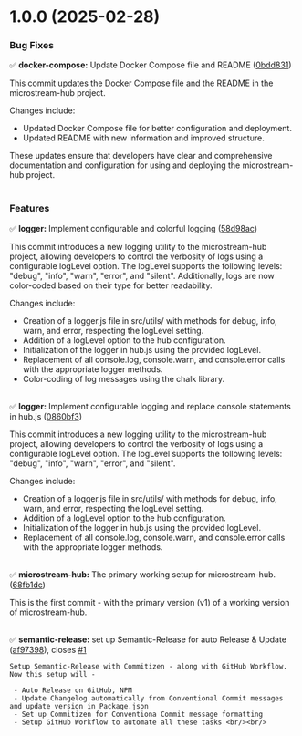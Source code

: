 # 1.0.0 (2025-02-28)


### Bug Fixes

✅ **docker-compose:** Update Docker Compose file and README ([0bdd831](https://github.com/arijitcodes/microstream-hub/commit/0bdd831acf519b79f3708eed754a2b19dbf68ca5))  

This commit updates the Docker Compose file and the README in the microstream-hub project.

Changes include:
- Updated Docker Compose file for better configuration and deployment.
- Updated README with new information and improved structure.

These updates ensure that developers have clear and comprehensive documentation and configuration for using and deploying the microstream-hub project. <br/><br/>
  


### Features

✅ **logger:** Implement configurable and colorful logging ([58d98ac](https://github.com/arijitcodes/microstream-hub/commit/58d98ac6033dc8a8fac6324c1cf3d8239ac616ce))  

This commit introduces a new logging utility to the microstream-hub project, allowing developers to control the verbosity of logs using a configurable logLevel option. The logLevel supports the following levels: "debug", "info", "warn", "error", and "silent". Additionally, logs are now color-coded based on their type for better readability.

Changes include:
- Creation of a logger.js file in src/utils/ with methods for debug, info, warn, and error, respecting the logLevel setting.
- Addition of a logLevel option to the hub configuration.
- Initialization of the logger in hub.js using the provided logLevel.
- Replacement of all console.log, console.warn, and console.error calls with the appropriate logger methods.
- Color-coding of log messages using the chalk library. <br/><br/>
  
✅ **logger:** Implement configurable logging and replace console statements in hub.js ([0860bf3](https://github.com/arijitcodes/microstream-hub/commit/0860bf33405a929da297a817fb98394a2755bf1c))  

This commit introduces a new logging utility to the microstream-hub project, allowing developers to control the verbosity of logs using a configurable logLevel option. The logLevel supports the following levels: "debug", "info", "warn", "error", and "silent".

Changes include:
- Creation of a logger.js file in src/utils/ with methods for debug, info, warn, and error, respecting the logLevel setting.
- Addition of a logLevel option to the hub configuration.
- Initialization of the logger in hub.js using the provided logLevel.
- Replacement of all console.log, console.warn, and console.error calls with the appropriate logger methods. <br/><br/>
  
✅ **microstream-hub:** The primary working setup for microstream-hub. ([68fb1dc](https://github.com/arijitcodes/microstream-hub/commit/68fb1dcda974b960fd685549a149e023659613a6))  

This is the first commit - with the primary version (v1) of a working version of microstream-hub. <br/><br/>
  
✅ **semantic-release:** set up Semantic-Release for auto Release & Update ([af97398](https://github.com/arijitcodes/microstream-hub/commit/af97398cfa5f9dcba5a95f867357e82e280a6875)), closes [#1](https://github.com/arijitcodes/microstream-hub/issues/1)  

    Setup Semantic-Release with Commitizen - along with GitHub Workflow. Now this setup will -

     - Auto Release on GitHub, NPM
     - Update Changelog automatically from Conventional Commit messages and update version in Package.json
     - Set up Commitizen for Conventiona Commit message formatting
     - Setup GitHub Workflow to automate all these tasks <br/><br/>
